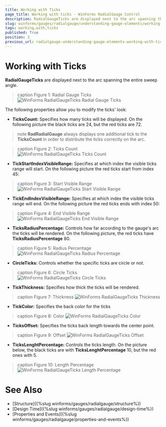 ```yaml
---
title: Working with Ticks
page_title: Working with ticks - WinForms RadialGauge Control
description: RadialGaugeTicks are displayed next to the arc spanning the entire sweep angle.
slug: winforms/gauges/radialgauge/understanding-gauge-elements/working-with-ticks
tags: working,with,ticks
published: True
position: 3
previous_url: radialgauge-understanding-gauge-elements-working-with-ticks
---
```


# Working with Ticks

__RadialGaugeTicks__ are displayed next to the arc spanning the entire sweep angle.

>caption Figure 1: Radial Gauge Ticks
![WinForms RadialGaugeTicks Radial Gauge Ticks](images/radialgauge-understanding-gauge-elements-working-with-ticks001.png)

The following properties allow you to modify the ticks' look:

* __TicksCount:__ Specifies how many ticks will be displayed. On the following picture the black ticks are 24, but the red ticks are 72.

>note  __RadRadialGauge__ always displays one additional tick to the __TicksCount__ in order to distribute the ticks correctly on the arc.

>caption Figure 2: Ticks Count
![WinForms RadialGaugeTicks Ticks Count](images/radialgauge-understanding-gauge-elements-working-with-ticks002.png)

* __TickStartIndexVisibleRange:__ Specifies at which index the visible ticks range will start. On the following picture the red ticks start from index 45:

>caption Figure 3: Start Visible Range            
![WinForms RadialGaugeTicks Start Visible Range](images/radialgauge-understanding-gauge-elements-working-with-ticks003.png)

* __TickEndIndexVisibleRange:__ Specifies at which index the visible ticks range will end. On the following picture the red ticks ends with index 50:

>caption Figure 4: End Visible Range
![WinForms RadialGaugeTicks End Visible Range](images/radialgauge-understanding-gauge-elements-working-with-ticks004.png)

* __TicksRadiusPercentage:__  Controls how far according to the gauge's arc the ticks will be rendered. On the following picture, the red ticks have __TicksRadiusPercentage__ 80.

>caption Figure 5: Radius Percentage
![WinForms RadialGaugeTicks Radius Percentage](images/radialgauge-understanding-gauge-elements-working-with-ticks005.png)

* __CircleTicks:__ Controls whether the specific ticks are circle or not.

>caption Figure 6: Circle Ticks            
![WinForms RadialGaugeTicks Circle Ticks](images/radialgauge-understanding-gauge-elements-working-with-ticks006.png)

* __TickThickness:__ Specifies how thick the ticks will be rendered.

>caption Figure 7: Thickness
![WinForms RadialGaugeTicks Thickness](images/radialgauge-understanding-gauge-elements-working-with-ticks007.png)

* __TickColor:__ Specifies the back color for the ticks

>caption Figure 8: Color
![WinForms RadialGaugeTicks Color](images/radialgauge-understanding-gauge-elements-working-with-ticks008.png)

* __TicksOffset:__ Specifies the ticks back length towards the center point.

>caption Figure 9: Offset
![WinForms RadialGaugeTicks Offset](images/radialgauge-understanding-gauge-elements-working-with-ticks009.png)

* __TicksLenghtPercentage:__ Controls the ticks length. On the picture below, the black ticks are with __TicksLenghtPercentage__ 10, but the red ones with 5.

>caption Figure 10: Length Percentage            
![WinForms RadialGaugeTicks Length Percentage](images/radialgauge-understanding-gauge-elements-working-with-ticks010.png)

# See Also

* [Structure]({%slug winforms/gauges/radialgauge/structure%})
* [Design Time]({%slug winforms/gauges/radialgauge/design-time%})
* [Properties and Events]({%slug winforms/gauges/radialgauge/properties-and-events%})
